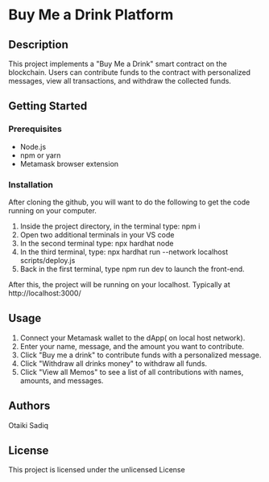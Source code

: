 # Buy Me a Drink Platform

## Description

This project implements a "Buy Me a Drink" smart contract on the  blockchain. Users can contribute funds to the contract with personalized messages, view all transactions, and withdraw the collected funds.

## Getting Started

### Prerequisites

- Node.js
- npm or yarn
- Metamask browser extension

### Installation

After cloning the github, you will want to do the following to get the code running on your computer.

1. Inside the project directory, in the terminal type: npm i
2. Open two additional terminals in your VS code
3. In the second terminal type: npx hardhat node
4. In the third terminal, type: npx hardhat run --network localhost scripts/deploy.js
5. Back in the first terminal, type npm run dev to launch the front-end.

After this, the project will be running on your localhost. 
Typically at http://localhost:3000/

## Usage

1. Connect your Metamask wallet to the dApp( on local host network).
2. Enter your name, message, and the amount you want to contribute.
3. Click "Buy me a drink" to contribute funds with a personalized message.
4. Click "Withdraw all drinks money" to withdraw all funds.
5. Click "View all Memos" to see a list of all contributions with names, amounts, and messages.

## Authors

Otaiki Sadiq  

## License

This project is licensed under the unlicensed License 



